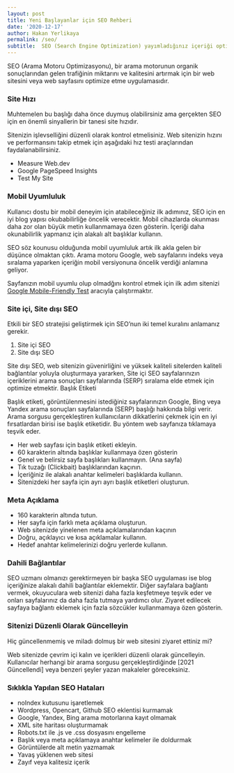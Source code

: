```yaml
---
layout: post
title: Yeni Başlayanlar için SEO Rehberi
date: '2020-12-17'
author: Hakan Yerlikaya
permalink: /seo/
subtitle:  SEO (Search Engine Optimization) yayımladığınız içeriği optimize ederek web sitenizin arama sonuçları sayfalarında daha yüksek sıralarda çıkma sanatıdır.
---
```


SEO (Arama Motoru Optimizasyonu), bir arama motorunun organik sonuçlarından gelen trafiğinin miktarını ve kalitesini artırmak için bir web sitesini veya web sayfasını optimize etme uygulamasıdır.

<h3> Site Hızı </h3>

Muhtemelen bu başlığı daha önce duymuş olabilirsiniz ama gerçekten SEO için en önemli sinyallerin bir tanesi site hızıdır. 

Sitenizin işlevselliğini düzenli olarak kontrol etmelisiniz. Web sitenizin hızını ve performansını takip etmek için aşağıdaki hız testi araçlarından faydalanabilirsiniz.

* Measure Web.dev
* Google PageSpeed Insights
* Test My Site
 
<h3> Mobil Uyumluluk </h3>

Kullanıcı dostu bir mobil deneyim için atabileceğiniz ilk adımınız, SEO için en iyi blog yapısı okubabilirliğe öncelik verecektir. Mobil cihazlarda okunması daha zor olan büyük metin kullanmamaya özen gösterin. İçeriği daha okunabilirlik yapmanız için alakalı alt başlıklar kullanın. 

SEO söz kounusu olduğunda mobil uyumluluk artık ilk akla gelen bir düşünce olmaktan çıktı. Arama motoru Google, web sayfalarını indeks veya sıralama yaparken içeriğin mobil versiyonuna öncelik verdiği anlamına geliyor. 

Sayfanızın mobil uyumlu olup olmadğını kontrol etmek için ilk adım sitenizi <a href="https://search.google.com/test/mobile-friendly" target="_blank" rel="noreferrer noopener">Google Mobile-Friendly Test</a> aracıyla çalıştırmaktır.

<h3> Site içi, Site dışı SEO </h3>

Etkili bir SEO stratejisi geliştirmek için SEO’nun iki temel kuralını anlamanız gerekir.
1.	Site içi SEO
2.	Site dışı SEO

Site dışı SEO, web sitenizin güvenirliğini ve yüksek kaliteli sitelerden kaliteli bağlantılar yoluyla oluşturmaya yararken, Site içi SEO sayfalarınızın içeriklerini arama sonuçları sayfalarında (SERP) sıralama elde etmek için optimize etmektir.
Başlık Etiketi

Başlık etiketi, görüntülenmesini istediğiniz sayfalarınızın Google, Bing veya Yandex arama sonuçları sayfalarında (SERP) başlığı hakkında bilgi verir.
Arama sorgusu gerçekleştiren kullanıcıların dikkatlerini çekmek için en iyi fırsatlardan birisi ise başlık etiketidir. Bu yöntem web sayfanıza tıklamaya teşvik eder.
* Her web sayfası için başlık etiketi ekleyin.
* 60 karakterin altında başlıklar kullanmaya özen gösterin
* Genel ve belirsiz sayfa başlıkları kullanmayın. (Ana sayfa)
* Tık tuzağı (Clickbait) başlıklarından kaçının.
* İçeriğiniz ile alakalı anahtar kelimeleri başlıklarda kullanın.
* Sitenizdeki her sayfa için ayrı ayrı başlık etiketleri oluşturun.

<h3> Meta Açıklama </h3>

* 160 karakterin altında tutun.
* Her sayfa için farklı meta açıklama oluşturun.
* Web sitenizde yinelenen meta açıklamalarından kaçının
* Doğru, açıklayıcı ve kısa açıklamalar kullanın.
* Hedef anahtar kelimelerinizi doğru yerlerde kullanın.

<h3> Dahili Bağlantılar </h3>

SEO uzmanı olmanızı gerektirmeyen bir başka SEO uygulaması ise blog içeriğinize alakalı dahili bağlantılar eklemektir. Diğer sayfalara bağlantı vermek, okuyuculara web sitenizi daha fazla keşfetmeye teşvik eder ve onları sayfalarınız da daha fazla tutmaya yardımcı olur. Ziyaret edilecek sayfaya bağlantı eklemek için fazla sözcükler kullanmamaya özen gösterin. 

<h3> Sitenizi Düzenli Olarak Güncelleyin </h3>

Hiç güncellenmemiş ve miladı dolmuş bir web sitesini ziyaret ettiniz mi?

Web sitenizde çevrim içi kalın ve içerikleri düzenli olarak güncelleyin. Kullanıcılar herhangi bir arama sorgusu gerçekleştirdiğinde [2021 Güncellendi] veya benzeri şeyler yazan makaleler göreceksiniz. 

<h3> Sıklıkla Yapılan SEO Hataları </h3>

* noIndex kutusunu işaretlemek
* Wordpress, Opencart, Github SEO eklentisi kurmamak
* Google, Yandex, Bing arama motorlarına kayıt olmamak
* XML site haritası oluşturmamak
* Robots.txt ile .js ve .css dosyasını engelleme
* Başlık veya meta açıklamaya anahtar kelimeler ile doldurmak
* Görüntülerde alt metin yazmamak
* Yavaş yüklenen web sitesi
* Zayıf veya kalitesiz içerik

